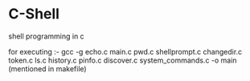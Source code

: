 # C-Shell
shell programming in c

for executing :- gcc -g echo.c main.c pwd.c shellprompt.c changedir.c token.c ls.c history.c   pinfo.c discover.c system_commands.c -o main (mentioned in makefile)
